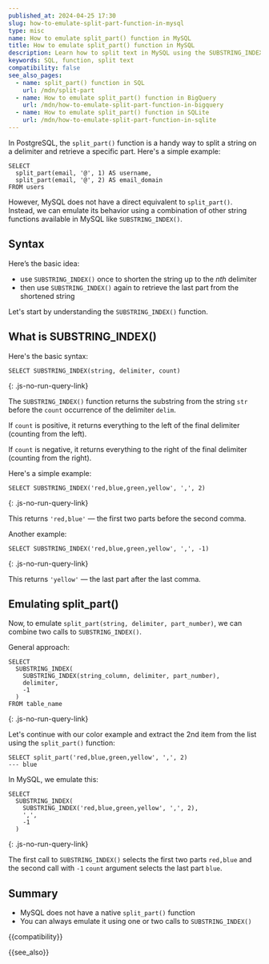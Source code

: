 ```yaml
---
published_at: 2024-04-25 17:30
slug: how-to-emulate-split-part-function-in-mysql
type: misc
name: How to emulate split_part() function in MySQL
title: How to emulate split_part() function in MySQL
description: Learn how to split text in MySQL using the SUBSTRING_INDEX() function.
keywords: SQL, function, split text
compatibility: false
see_also_pages:
  - name: split_part() function in SQL
    url: /mdn/split-part
  - name: How to emulate split_part() function in BigQuery
    url: /mdn/how-to-emulate-split-part-function-in-bigquery
  - name: How to emulate split_part() function in SQLite
    url: /mdn/how-to-emulate-split-part-function-in-sqlite
---
```


In PostgreSQL, the `split_part()` function is a handy way to split a string on a delimiter and retrieve a specific part. Here's a simple example:

~~~pgsql
SELECT
  split_part(email, '@', 1) AS username,
  split_part(email, '@', 2) AS email_domain
FROM users
~~~

However, MySQL does not have a direct equivalent to `split_part()`. Instead, we can emulate its behavior using a combination of other string functions available in MySQL like `SUBSTRING_INDEX()`.

## Syntax

Here’s the basic idea:

* use `SUBSTRING_INDEX()` once to shorten the string up to the *nth* delimiter
* then use `SUBSTRING_INDEX()` again to retrieve the last part from the shortened string

Let's start by understanding the `SUBSTRING_INDEX()` function.

## What is SUBSTRING_INDEX()

Here's the basic syntax:

~~~pgsql
SELECT SUBSTRING_INDEX(string, delimiter, count)
~~~
{: .js-no-run-query-link}

The `SUBSTRING_INDEX()` function returns the substring from the string `str` before the `count` occurrence of the delimiter `delim`.

If `count` is positive, it returns everything to the left of the final delimiter (counting from the left).

If `count` is negative, it returns everything to the right of the final delimiter (counting from the right).

Here's a simple example:

~~~pgsql
SELECT SUBSTRING_INDEX('red,blue,green,yellow', ',', 2)
~~~
{: .js-no-run-query-link}

This returns `'red,blue'` — the first two parts before the second comma.

Another example:

~~~pgsql
SELECT SUBSTRING_INDEX('red,blue,green,yellow', ',', -1)
~~~
{: .js-no-run-query-link}

This returns `'yellow'` — the last part after the last comma.

## Emulating split_part()

Now, to emulate `split_part(string, delimiter, part_number)`, we can combine two calls to `SUBSTRING_INDEX()`.

General approach:

~~~pgsql
SELECT
  SUBSTRING_INDEX(
    SUBSTRING_INDEX(string_column, delimiter, part_number),
    delimiter,
    -1
  )
FROM table_name
~~~
{: .js-no-run-query-link}

Let's continue with our color example and extract the 2nd item from the list using the `split_part()` function:

~~~pgsql
SELECT split_part('red,blue,green,yellow', ',', 2)
--- blue
~~~

In MySQL, we emulate this:

~~~pgsql
SELECT
  SUBSTRING_INDEX(
    SUBSTRING_INDEX('red,blue,green,yellow', ',', 2),
    ',',
    -1
  )
~~~
{: .js-no-run-query-link}

The first call to `SUBSTRING_INDEX()` selects the first two parts `red,blue` and the second call with `-1` `count` argument selects the last part `blue`.

## Summary

* MySQL does not have a native `split_part()` function
* You can always emulate it using one or two calls to `SUBSTRING_INDEX()`

{{compatibility}}

{{see_also}}
